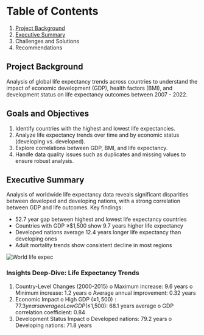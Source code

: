 # Table of Contents
1. [Project Background](#project-background)
2. [Executive Summary](#executive-summary)
3. Challenges and Solutions
4. Recommendations

## Project Background
Analysis of global life expectancy trends across countries to understand the impact
of economic development (GDP), health factors (BMI), and development status on
life expectancy outcomes between 2007 - 2022.

## Goals and Objectives 
1. Identify countries with the highest and lowest life expectancies.
2. Analyze life expectancy trends over time and by economic status (developing vs.
developed).
3. Explore correlations between GDP, BMI, and life expectancy.
4. Handle data quality issues such as duplicates and missing values to ensure robust
analysis.

## Executive Summary
Analysis of worldwide life expectancy data reveals significant disparities between
developed and developing nations, with a strong correlation between GDP and life
outcomes. Key findings:
* 52.7 year gap between highest and lowest life expectancy countries
* Countries with GDP ≥$1,500 show 9.7 years higher life expectancy
* Developed nations average 12.4 years longer life expectancy than developing
ones
* Adult mortality trends show consistent decline in most regions

![World life expec](https://github.com/user-attachments/assets/0acee083-469e-4a1f-9a9b-9daaab376d23)

### Insights Deep-Dive: Life Expectancy Trends

1. Country-Level Changes (2000-2015)
o Maximum increase: 9.6 years
o Minimum increase: 1.2 years
o Average annual improvement: 0.32 years
2. Economic Impact
o High GDP (≥$1,500): 77.3 years average
o Low GDP (≤$1,500): 68.1 years average
o GDP correlation coefficient: 0.84
3. Development Status Impact
o Developed nations: 79.2 years
o Developing nations: 71.8 years

